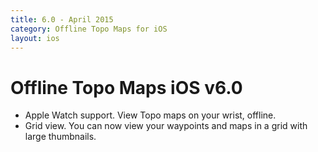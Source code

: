```yaml
---
title: 6.0 - April 2015
category: Offline Topo Maps for iOS
layout: ios
---
```


# Offline Topo Maps iOS v6.0

* Apple Watch support. View Topo maps on your wrist, offline.
* Grid view. You can now view your waypoints and maps in a grid with large thumbnails.
